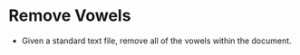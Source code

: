 Remove Vowels
=============

  * Given a standard text file, remove all of the vowels within
  the document.
